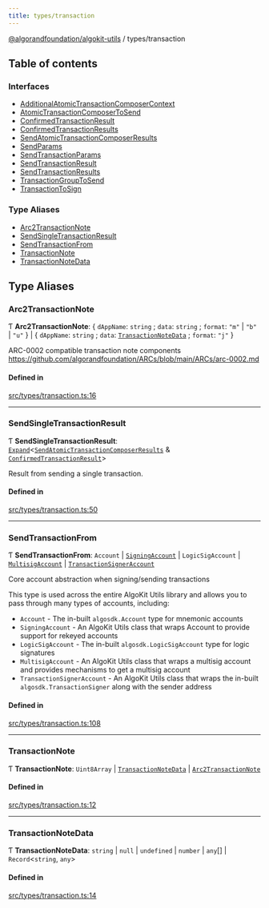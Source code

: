 ```yaml
---
title: types/transaction
---
```


[@algorandfoundation/algokit-utils](/reference/algokit-utils-ts/api/readme/) / types/transaction

## Table of contents

### Interfaces

- [AdditionalAtomicTransactionComposerContext](/reference/algokit-utils-ts/api/interfaces/types_transactionadditionalatomictransactioncomposercontext/)
- [AtomicTransactionComposerToSend](/reference/algokit-utils-ts/api/interfaces/types_transactionatomictransactioncomposertosend/)
- [ConfirmedTransactionResult](/reference/algokit-utils-ts/api/interfaces/types_transactionconfirmedtransactionresult/)
- [ConfirmedTransactionResults](/reference/algokit-utils-ts/api/interfaces/types_transactionconfirmedtransactionresults/)
- [SendAtomicTransactionComposerResults](/reference/algokit-utils-ts/api/interfaces/types_transactionsendatomictransactioncomposerresults/)
- [SendParams](/reference/algokit-utils-ts/api/interfaces/types_transactionsendparams/)
- [SendTransactionParams](/reference/algokit-utils-ts/api/interfaces/types_transactionsendtransactionparams/)
- [SendTransactionResult](/reference/algokit-utils-ts/api/interfaces/types_transactionsendtransactionresult/)
- [SendTransactionResults](/reference/algokit-utils-ts/api/interfaces/types_transactionsendtransactionresults/)
- [TransactionGroupToSend](/reference/algokit-utils-ts/api/interfaces/types_transactiontransactiongrouptosend/)
- [TransactionToSign](/reference/algokit-utils-ts/api/interfaces/types_transactiontransactiontosign/)

### Type Aliases

- [Arc2TransactionNote](types_transaction.md#arc2transactionnote)
- [SendSingleTransactionResult](types_transaction.md#sendsingletransactionresult)
- [SendTransactionFrom](types_transaction.md#sendtransactionfrom)
- [TransactionNote](types_transaction.md#transactionnote)
- [TransactionNoteData](types_transaction.md#transactionnotedata)

## Type Aliases

### Arc2TransactionNote

Ƭ **Arc2TransactionNote**: \{ `dAppName`: `string` ; `data`: `string` ; `format`: `"m"` \| `"b"` \| `"u"` } \| \{ `dAppName`: `string` ; `data`: [`TransactionNoteData`](types_transaction.md#transactionnotedata) ; `format`: `"j"` }

ARC-0002 compatible transaction note components https://github.com/algorandfoundation/ARCs/blob/main/ARCs/arc-0002.md

#### Defined in

[src/types/transaction.ts:16](https://github.com/algorandfoundation/algokit-utils-ts/blob/main/src/types/transaction.ts#L16)

---

### SendSingleTransactionResult

Ƭ **SendSingleTransactionResult**: [`Expand`](types_expand.md#expand)\<[`SendAtomicTransactionComposerResults`](/reference/algokit-utils-ts/api/interfaces/types_transactionsendatomictransactioncomposerresults/) & [`ConfirmedTransactionResult`](/reference/algokit-utils-ts/api/interfaces/types_transactionconfirmedtransactionresult/)\>

Result from sending a single transaction.

#### Defined in

[src/types/transaction.ts:50](https://github.com/algorandfoundation/algokit-utils-ts/blob/main/src/types/transaction.ts#L50)

---

### SendTransactionFrom

Ƭ **SendTransactionFrom**: `Account` \| [`SigningAccount`](/reference/algokit-utils-ts/api/classes/types_accountsigningaccount/) \| `LogicSigAccount` \| [`MultisigAccount`](/reference/algokit-utils-ts/api/classes/types_accountmultisigaccount/) \| [`TransactionSignerAccount`](/reference/algokit-utils-ts/api/interfaces/types_accounttransactionsigneraccount/)

Core account abstraction when signing/sending transactions

This type is used across the entire AlgoKit Utils library and allows you to pass through
many types of accounts, including:

- `Account` - The in-built `algosdk.Account` type for mnemonic accounts
- `SigningAccount` - An AlgoKit Utils class that wraps Account to provide support for rekeyed accounts
- `LogicSigAccount` - The in-built `algosdk.LogicSigAccount` type for logic signatures
- `MultisigAccount` - An AlgoKit Utils class that wraps a multisig account and provides mechanisms to get a multisig account
- `TransactionSignerAccount` - An AlgoKit Utils class that wraps the in-built `algosdk.TransactionSigner` along with the sender address

#### Defined in

[src/types/transaction.ts:108](https://github.com/algorandfoundation/algokit-utils-ts/blob/main/src/types/transaction.ts#L108)

---

### TransactionNote

Ƭ **TransactionNote**: `Uint8Array` \| [`TransactionNoteData`](types_transaction.md#transactionnotedata) \| [`Arc2TransactionNote`](types_transaction.md#arc2transactionnote)

#### Defined in

[src/types/transaction.ts:12](https://github.com/algorandfoundation/algokit-utils-ts/blob/main/src/types/transaction.ts#L12)

---

### TransactionNoteData

Ƭ **TransactionNoteData**: `string` \| `null` \| `undefined` \| `number` \| `any`[] \| `Record`\<`string`, `any`\>

#### Defined in

[src/types/transaction.ts:14](https://github.com/algorandfoundation/algokit-utils-ts/blob/main/src/types/transaction.ts#L14)
